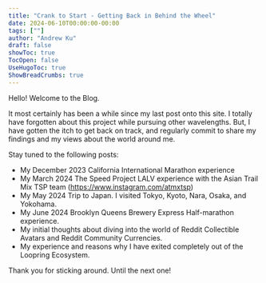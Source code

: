 ```yaml
---
title: "Crank to Start - Getting Back in Behind the Wheel"
date: 2024-06-10T00:00:00-00:00
tags: [""]
author: "Andrew Ku"
draft: false
showToc: true
TocOpen: false
UseHugoToc: true
ShowBreadCrumbs: true
---
```


Hello! Welcome to the Blog. 

It most certainly has been a while since my last post onto this site. I totally have forgotten about this project while pursuing other wavelengths. But, I have gotten the itch to get back on track, and regularly commit to share my findings and my views about the world around me. 

Stay tuned to the following posts:
- My December 2023 California International Marathon experience
- My March 2024 The Speed Project LALV experience with the Asian Trail Mix TSP team (https://www.instagram.com/atmxtsp)
- My May 2024 Trip to Japan. I visited Tokyo, Kyoto, Nara, Osaka, and Yokohama. 
- My June 2024 Brooklyn Queens Brewery Express Half-marathon experience.
- My initial thoughts about diving into the world of Reddit Collectible Avatars and Reddit Community Currencies.
- My experience and reasons why I have exited completely out of the Loopring Ecosystem.

Thank you for sticking around. 
Until the next one!